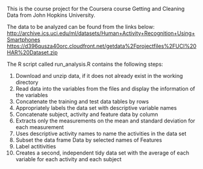 This is the course project for the Coursera course Getting and Cleaning Data from John Hopkins University.

The data to be analyzed can be found from the links below:
http://archive.ics.uci.edu/ml/datasets/Human+Activity+Recognition+Using+Smartphones
https://d396qusza40orc.cloudfront.net/getdata%2Fprojectfiles%2FUCI%20HAR%20Dataset.zip


The R script called run_analysis.R contains the following steps:

1. Download and unzip data, if it does not already exist in the working directory
2. Read data into the variables from the files and display the information of the variables
3. Concatenate the training and test data tables by rows
4. Appropriately labels the data set with descriptive variable names
5. Concatenate subject, activity and feature data by column
6. Extracts only the measurements on the mean and standard deviation for each measurement
7. Uses descriptive activity names to name the activities in the data set
8. Subset the data frame Data by selected names of Features
9. Label actitivities
10. Creates a second, independent tidy data set with the average of each variable for each activity and each subject

